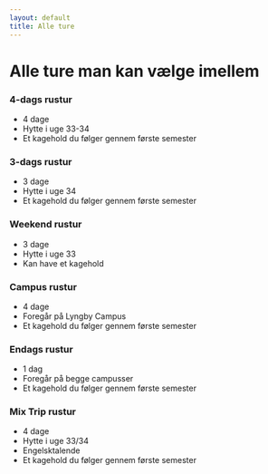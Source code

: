```yaml
---
layout: default
title: Alle ture
---
```


<h1>Alle ture man kan vælge imellem</h1>

<div class="box">
    <h3 class="SGh3">4-dags rustur</h3>
    <ul class="df">
    <li>4 dage</li>
    <li>Hytte i uge 33-34</li>
    <li>Et kagehold du følger gennem første semester</li>
    </ul>
</div>

<div class="box">
    <h3 class="SGh3">3-dags rustur</h3>
    <ul class="df">
    <li>3 dage</li>
    <li>Hytte i uge 34</li>
    <li>Et kagehold du følger gennem første semester</li>
    </ul>
</div>

<div class="box">
    <h3 class="SGh3">Weekend rustur</h3>
    <ul class="df">
    <li>3 dage</li>
    <li>Hytte i uge 33</li>
    <li>Kan have et kagehold</li>
    </ul>
</div>

<div class="box">
    <h3 class="SGh3">Campus rustur</h3>
    <ul class="df">
    <li>4 dage</li>
    <li>Foregår på Lyngby Campus</li>
    <li>Et kagehold du følger gennem første semester</li>
    </ul>
</div>


<div class="box">
    <h3 class="SGh3">Endags rustur</h3>
    <ul class="df">
    <li>1 dag</li>
    <li>Foregår på begge campusser</li>
    <li>Et kagehold du følger gennem første semester</li>
    </ul>
</div>

<div class="box">
    <h3 class="SGh3">Mix Trip rustur</h3>
    <ul class="df">
    <li>4 dage</li>
    <li>Hytte i uge 33/34</li>
    <li>Engelsktalende</li>
    <li>Et kagehold du følger gennem første semester</li>
    </ul>
</div>

<!---
<div class="box">
    <h3 class="SGh3">4 dags rustur</h3>
    <ul class="df">
    <li>21 ture i alt</li>
    <li>4 dage</li>
    <li>Hytte i slut-august</li>
    <li>Dansktalende</li>
    <li>Et kagehold du følger gennem første semester</li>
    </ul>
</div>
    
<div class="box">
    <h3 class="SGh3">Mix Trip rustur</h3>
    <ul class="df">
    <li>4 ture i alt</li>
        <ul class="notdf">
            <li>3 med alkohol</li>
            <li>1 uden</li>
        </ul>
    <li>4 dage</li>
    <li>Hytte i slut-august</li>
    <li>Engelsktalende</li>
    <li>Et kagehold du følger gennem første semester</li>
    </ul>
</div>

<div class="box">
    <h3 class="SGh3">Weekend rustrip</h3>
    <ul class="df">
    <li>3 ture i alt</li>
        <ul class="notdf">
            <li>2 med alkohol</li>
            <li>1 uden</li>
        </ul>
    <li>3 dage</li>
    <li>Hytte i slut-august</li>
    <li>Dansktalende</li>
    <li>Kan have et kagehold</li>
    </ul>
</div>

<div class="box">
    <h3 class="SGh3">Campus rustur</h3>
    <ul class="df">
    <li>2 ture i alt</li>
    <li>4 dage</li>
    <li>Foregår på Lyngby Campus</li>
    <li>Dansktalende</li>
    <li>Et kagehold du følger gennem første semester</li>
    </ul>
</div>

<div class="box">
    <h3 class="SGh3">Endags rustur</h3>
    <ul class="df">
    <li>2 ture i alt</li>
    <li>1 dag</li>
    <li>Foregår på begge campi</li>
    <li>Engelsktalende</li>
    <li>Et kagehold du følger gennem første semester</li>
    </ul>
</div>

--->
